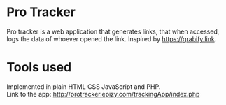 # Pro Tracker
Pro tracker is a web application that generates links, that when accessed, logs the data of whoever opened the link. Inspired by <a href="https://grabify.link">https://grabify.link<a/>.
# Tools used
Implemented in plain HTML CSS JavaScript and PHP. <br/>
Link to the app: http://protracker.epizy.com/trackingApp/index.php
